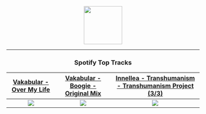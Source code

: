 <p align="center">
  <a href="https://www.tobiasmichael.de">
    <img src="https://tm-website-static.s3.eu-central-1.amazonaws.com/logo.png" width="100" height="100"/>
  </a>
</p>

---

<h3 align="center">Spotify Top Tracks</h3>

[Vakabular - Over My Life](https://open.spotify.com/track/4h84v2RMArVZQsAvDSrzWM)|[Vakabular - Boogie - Original Mix](https://open.spotify.com/track/0HBaWjePsYWRt60ozz6MUv)|[Innellea - Transhumanism - Transhumanism Project (3/3)](https://open.spotify.com/track/1Bc1YCkgdW1AJ2GchM7g2C)
:---:|:----:|:----:
<img src="https://i.scdn.co/image/ab67616d00001e02f664cd54250fbfcfd2f30cc4"/>|<img src="https://i.scdn.co/image/ab67616d00001e02197864581d8b774d7c8cd423"/>|<img src="https://i.scdn.co/image/ab67616d00001e02e10b4de381f261ef2fb4372b"/>